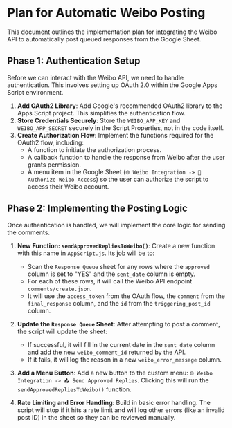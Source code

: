 # Plan for Automatic Weibo Posting

This document outlines the implementation plan for integrating the Weibo API to automatically post queued responses from the Google Sheet.

## Phase 1: Authentication Setup

Before we can interact with the Weibo API, we need to handle authentication. This involves setting up OAuth 2.0 within the Google Apps Script environment.

1.  **Add OAuth2 Library**: Add Google's recommended OAuth2 library to the Apps Script project. This simplifies the authentication flow.
2.  **Store Credentials Securely**: Store the `WEIBO_APP_KEY` and `WEIBO_APP_SECRET` securely in the Script Properties, not in the code itself.
3.  **Create Authorization Flow**: Implement the functions required for the OAuth2 flow, including:
    *   A function to initiate the authorization process.
    *   A callback function to handle the response from Weibo after the user grants permission.
    *   A menu item in the Google Sheet (`🌐 Weibo Integration -> 🔐 Authorize Weibo Access`) so the user can authorize the script to access their Weibo account.

## Phase 2: Implementing the Posting Logic

Once authentication is handled, we will implement the core logic for sending the comments.

1.  **New Function: `sendApprovedRepliesToWeibo()`**: Create a new function with this name in `AppScript.js`. Its job will be to:
    *   Scan the `Response Queue` sheet for any rows where the `approved` column is set to "YES" and the `sent_date` column is empty.
    *   For each of these rows, it will call the Weibo API endpoint `comments/create.json`.
    *   It will use the `access_token` from the OAuth flow, the `comment` from the `final_response` column, and the `id` from the `triggering_post_id` column.

2.  **Update the `Response Queue` Sheet**: After attempting to post a comment, the script will update the sheet:
    *   If successful, it will fill in the current date in the `sent_date` column and add the new `weibo_comment_id` returned by the API.
    *   If it fails, it will log the reason in a new `weibo_error_message` column.

3.  **Add a Menu Button**: Add a new button to the custom menu: `🌐 Weibo Integration -> 📤 Send Approved Replies`. Clicking this will run the `sendApprovedRepliesToWeibo()` function.

4.  **Rate Limiting and Error Handling**: Build in basic error handling. The script will stop if it hits a rate limit and will log other errors (like an invalid post ID) in the sheet so they can be reviewed manually.
